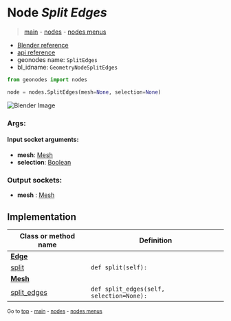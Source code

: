 # Node *Split Edges*

> [main](../index.md) - [nodes](nodes.md) - [nodes menus](nodes_menus.md)

- [Blender reference](https://docs.blender.org/manual/en/latest/modeling/geometry_nodes/mesh/split_edges.html)
- [api reference](https://docs.blender.org/api/current/bpy.types.GeometryNodeSplitEdges.html)
- geonodes name: `SplitEdges`
- bl_idname: `GeometryNodeSplitEdges`

```python
from geonodes import nodes

node = nodes.SplitEdges(mesh=None, selection=None)
```

![Blender Image](https://docs.blender.org/manual/en/latest/_images/node-types_GeometryNodeSplitEdges.webp)

### Args:

#### Input socket arguments:

- **mesh**: [Mesh](Mesh.md)
- **selection**: [Boolean](Boolean.md)

### Output sockets:

- **mesh** : [Mesh](Mesh.md)

## Implementation

| Class or method name | Definition |
|----------------------|------------|
| **[Edge](Edge.md)** |
| [split](Edge.md#split) | `def split(self):` |
| **[Mesh](Mesh.md)** |
| [split_edges](Mesh.md#split_edges) | `def split_edges(self, selection=None):` |

<sub>Go to [top](#node-split-edges) - [main](../index.md) - [nodes](nodes.md) - [nodes menus](nodes_menus.md)</sub>

